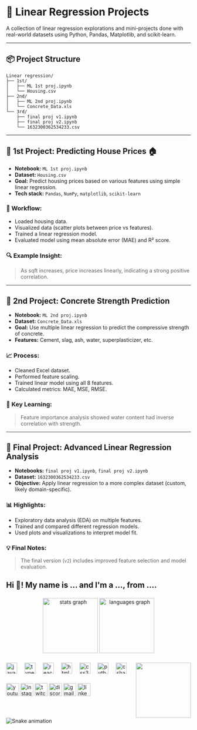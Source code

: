 # 🧠 Linear Regression Projects  
A collection of linear regression explorations and mini-projects done with real-world datasets using Python, Pandas, Matplotlib, and scikit-learn.

---

## 📦 Project Structure

```
Linear regression/
├── 1st/
│   ├── ML 1st proj.ipynb
│   └── Housing.csv
├── 2nd/
│   ├── ML 2nd proj.ipynb
│   └── Concrete_Data.xls
└── 3rd/
    ├── final proj v1.ipynb
    ├── final proj v2.ipynb
    └── 1632300362534233.csv
```

---

## 📍 1st Project: Predicting House Prices 🏠

- **Notebook:** `ML 1st proj.ipynb`  
- **Dataset:** `Housing.csv`  
- **Goal:** Predict housing prices based on various features using simple linear regression.  
- **Tech stack:** `Pandas`, `NumPy`, `matplotlib`, `scikit-learn`

### 🚀 Workflow:
- Loaded housing data.
- Visualized data (scatter plots between price vs features).
- Trained a linear regression model.
- Evaluated model using mean absolute error (MAE) and R² score.

### 🔍 Example Insight:
> As sqft increases, price increases linearly, indicating a strong positive correlation.

---

## 🧱 2nd Project: Concrete Strength Prediction

- **Notebook:** `ML 2nd proj.ipynb`  
- **Dataset:** `Concrete_Data.xls`  
- **Goal:** Use multiple linear regression to predict the compressive strength of concrete.  
- **Features:** Cement, slag, ash, water, superplasticizer, etc.

### 📈 Process:
- Cleaned Excel dataset.
- Performed feature scaling.
- Trained linear model using all 8 features.
- Calculated metrics: MAE, MSE, RMSE.

### 🧠 Key Learning:
> Feature importance analysis showed water content had inverse correlation with strength.

---

## 🧪 Final Project: Advanced Linear Regression Analysis

- **Notebooks:** `final proj v1.ipynb`, `final proj v2.ipynb`  
- **Dataset:** `1632300362534233.csv`  
- **Objective:** Apply linear regression to a more complex dataset (custom, likely domain-specific).

### 📊 Highlights:
- Exploratory data analysis (EDA) on multiple features.
- Trained and compared different regression models.
- Used plots and visualizations to interpret model fit.

### 💡 Final Notes:
> The final version (`v2`) includes improved feature selection and model evaluation.

<h2 align="left">Hi 👋! My name is ... and I'm a ..., from ....</h2>

###

<div align="center">
  <img src="https://github-readme-stats.vercel.app/api?username=maurodesouza&hide_title=false&hide_rank=false&show_icons=true&include_all_commits=true&count_private=true&disable_animations=false&theme=dracula&locale=en&hide_border=false" height="150" alt="stats graph"  />
  <img src="https://github-readme-stats.vercel.app/api/top-langs?username=maurodesouza&locale=en&hide_title=false&layout=compact&card_width=320&langs_count=5&theme=dracula&hide_border=false" height="150" alt="languages graph"  />
</div>

###

<img align="right" height="150" src="https://i.imgflip.com/65efzo.gif"  />

###

<div align="left">
  <img src="https://cdn.jsdelivr.net/gh/devicons/devicon/icons/javascript/javascript-original.svg" height="30" alt="javascript logo"  />
  <img width="12" />
  <img src="https://cdn.jsdelivr.net/gh/devicons/devicon/icons/typescript/typescript-original.svg" height="30" alt="typescript logo"  />
  <img width="12" />
  <img src="https://cdn.jsdelivr.net/gh/devicons/devicon/icons/react/react-original.svg" height="30" alt="react logo"  />
  <img width="12" />
  <img src="https://cdn.jsdelivr.net/gh/devicons/devicon/icons/html5/html5-original.svg" height="30" alt="html5 logo"  />
  <img width="12" />
  <img src="https://cdn.jsdelivr.net/gh/devicons/devicon/icons/css3/css3-original.svg" height="30" alt="css3 logo"  />
  <img width="12" />
  <img src="https://cdn.jsdelivr.net/gh/devicons/devicon/icons/python/python-original.svg" height="30" alt="python logo"  />
  <img width="12" />
  <img src="https://cdn.jsdelivr.net/gh/devicons/devicon/icons/csharp/csharp-original.svg" height="30" alt="csharp logo"  />
</div>

###

<div align="left">
  <img src="https://img.shields.io/static/v1?message=Youtube&logo=youtube&label=&color=FF0000&logoColor=white&labelColor=&style=for-the-badge" height="35" alt="youtube logo"  />
  <img src="https://img.shields.io/static/v1?message=Instagram&logo=instagram&label=&color=E4405F&logoColor=white&labelColor=&style=for-the-badge" height="35" alt="instagram logo"  />
  <img src="https://img.shields.io/static/v1?message=Twitch&logo=twitch&label=&color=9146FF&logoColor=white&labelColor=&style=for-the-badge" height="35" alt="twitch logo"  />
  <img src="https://img.shields.io/static/v1?message=Discord&logo=discord&label=&color=7289DA&logoColor=white&labelColor=&style=for-the-badge" height="35" alt="discord logo"  />
  <img src="https://img.shields.io/static/v1?message=Gmail&logo=gmail&label=&color=D14836&logoColor=white&labelColor=&style=for-the-badge" height="35" alt="gmail logo"  />
  <img src="https://img.shields.io/static/v1?message=LinkedIn&logo=linkedin&label=&color=0077B5&logoColor=white&labelColor=&style=for-the-badge" height="35" alt="linkedin logo"  />
</div>

###

<br clear="both">

<img src="https://raw.githubusercontent.com/maurodesouza/maurodesouza/output/snake.svg" alt="Snake animation" />

###
